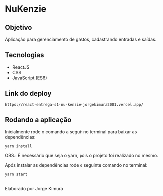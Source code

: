 # NuKenzie

## Objetivo

Aplicação para gerenciamento de gastos, cadastrando entradas e saídas.

## Tecnologias
<ul> <li>ReactJS</li> <li>CSS</li> <li>JavaScript (ES6)</li> </ul>

## Link do deploy
```https://react-entrega-s1-nu-kenzie-jorgekimura2001.vercel.app/```

## Rodando a aplicação

Inicialmente rode o comando a seguir no terminal para baixar as dependências:

```
yarn install
```

OBS.: É necessário que seja o yarn, pois o projeto foi realizado no mesmo.

Após instalar as dependências rode o seguinte comando no terminal:

```
yarn start
```

##
Elaborado por Jorge Kimura
